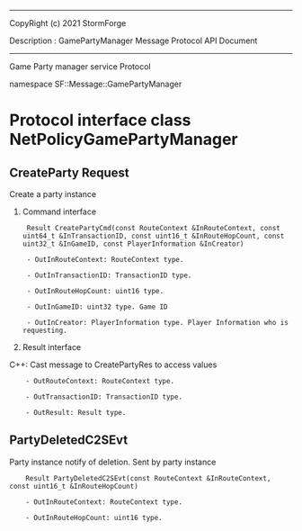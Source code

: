 ﻿***
 
 CopyRight (c) 2021 StormForge
 
 Description : GamePartyManager Message Protocol API Document

***



Game Party manager service Protocol

namespace SF::Message::GamePartyManager


# Protocol interface class NetPolicyGamePartyManager
## CreateParty Request
Create a party instance

1. Command interface

        Result CreatePartyCmd(const RouteContext &InRouteContext, const uint64_t &InTransactionID, const uint16_t &InRouteHopCount, const uint32_t &InGameID, const PlayerInformation &InCreator)

		- OutInRouteContext: RouteContext type. 

		- OutInTransactionID: TransactionID type. 

		- OutInRouteHopCount: uint16 type. 

		- OutInGameID: uint32 type. Game ID

		- OutInCreator: PlayerInformation type. Player Information who is requesting.

2. Result interface

C++: Cast message to CreatePartyRes to access values


		- OutRouteContext: RouteContext type. 

		- OutTransactionID: TransactionID type. 

		- OutResult: Result type. 


## PartyDeletedC2SEvt
Party instance notify of deletion. Sent by party instance

        Result PartyDeletedC2SEvt(const RouteContext &InRouteContext, const uint16_t &InRouteHopCount)

		- OutInRouteContext: RouteContext type. 

		- OutInRouteHopCount: uint16 type. 








